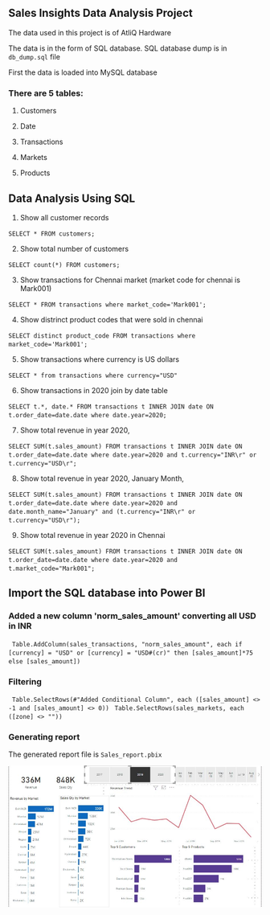 ## Sales Insights Data Analysis Project

The data used in this project is of AtliQ Hardware 

The data is in the form of SQL database. SQL database dump is in `db_dump.sql` file 

First the data is loaded into MySQL database

### There are 5 tables:
1. Customers

2. Date

3. Transactions

4. Markets

5. Products

## Data Analysis Using SQL
1. Show all customer records

`SELECT * FROM customers;`

2. Show total number of customers

`SELECT count(*) FROM customers;`

3. Show transactions for Chennai market (market code for chennai is Mark001)

`SELECT * FROM transactions where market_code='Mark001';`

4. Show distrinct product codes that were sold in chennai

`SELECT distinct product_code FROM transactions where market_code='Mark001';`

5. Show transactions where currency is US dollars

`SELECT * from transactions where currency="USD"`

6. Show transactions in 2020 join by date table

`SELECT t.*, date.* FROM transactions t INNER JOIN date ON t.order_date=date.date where date.year=2020;`

7. Show total revenue in year 2020,

`SELECT SUM(t.sales_amount) FROM transactions t INNER JOIN date ON t.order_date=date.date where date.year=2020 and t.currency="INR\r" or t.currency="USD\r";`

8. Show total revenue in year 2020, January Month,

`SELECT SUM(t.sales_amount) FROM transactions t INNER JOIN date ON t.order_date=date.date where date.year=2020 and date.month_name="January" and (t.currency="INR\r" or t.currency="USD\r");`

9. Show total revenue in year 2020 in Chennai

`SELECT SUM(t.sales_amount) FROM transactions t INNER JOIN date ON t.order_date=date.date where date.year=2020 and t.market_code="Mark001";`


## Import the SQL database into Power BI

### Added a new column 'norm_sales_amount' converting all USD in INR

` Table.AddColumn(sales_transactions, "norm_sales_amount", each if [currency] = "USD" or [currency] = "USD#(cr)" then [sales_amount]*75 else [sales_amount])`

### Filtering
` Table.SelectRows(#"Added Conditional Column", each ([sales_amount] <> -1 and [sales_amount] <> 0))`
` Table.SelectRows(sales_markets, each ([zone] <> ""))`

### Generating report 
The generated report file is `Sales_report.pbix`

![alt text](https://github.com/ranjith-p/testing03/blob/master/Report.JPG?raw=true)
